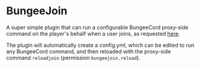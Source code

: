 BungeeJoin
==========

A super simple plugin that can run a configurable BungeeCord proxy-side command on the player's behalf when a user joins, as requested [here](http://www.spigotmc.org/threads/plugin-request-execute-command-on-join.18574).

The plugin will automatically create a config.yml, which can be edited to run any BungeeCord command, and then reloaded with the proxy-side command `reloadjoin` (permission `bungeejoin.reload`).
